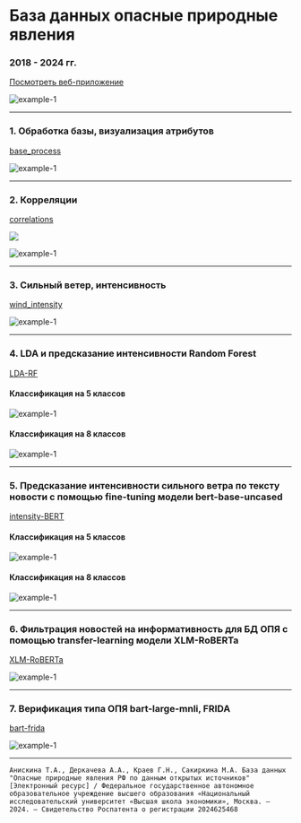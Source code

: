 # База данных опасные природные явления
### 2018 - 2024 гг.

[Посмотреть веб-приложение](https://adaptation-bsvgjwiovzn6sm3afuq5co.streamlit.app/)

![example-1](analysis/photo/altai.jpg)
__________________________________________________
### 1. Обработка базы, визуализация атрибутов
[base_process](analysis/base_process.ipynb)

![example-1](analysis/photo/Пропуски.png)
__________________________________________________
### 2. Корреляции
[correlations](analysis/correlations.ipynb)

![](analysis/photo/Корреляции.png)

![example-1](analysis/photo/Источник_контент.jpg)
__________________________________________________
### 3. Сильный ветер, интенсивность
[wind_intensity](analysis/wind_intensity.ipynb)

![example-1](analysis/photo/wind.jpg)
__________________________________________________
### 4. LDA и предсказание интенсивности Random Forest
[LDA-RF](analysis/LDA-RF.ipynb)

#### Классификация на 5 классов
![example-1](analysis/photo/RF-5.jpg)
#### Классификация на 8 классов
![example-1](analysis/photo/RF-8.jpg)
__________________________________________________
### 5. Предсказание интенсивности сильного ветра по тексту новости с помощью fine-tuning модели bert-base-uncased
[intensity-BERT](analysis/intensity-BERT.ipynb)

#### Классификация на 5 классов
![example-1](analysis/photo/bert-5.png)
#### Классификация на 8 классов
![example-1](analysis/photo/bert-8.png)
__________________________________________________
### 6. Фильтрация новостей на информативность для БД ОПЯ с помощью transfer-learning модели XLM-RoBERTa
[XLM-RoBERTa](analysis/XLM-RoBERTa.ipynb)

![example-1](analysis/photo/roberta.jpg)
__________________________________________________
### 7. Верификация типа ОПЯ bart-large-mnli, FRIDA
[bart-frida](analysis/bart-frida.ipynb)

![example-1](analysis/photo/frida.jpg)
_________________________________________________
`Анискина Т.А., Деркачева А.А., Краев Г.Н., Сакиркина М.А. База данных "Опасные природные явления РФ по данным открытых источников" [Электронный ресурс] / Федеральное государственное автономное образовательное учреждение высшего образования «Национальный исследовательский университет «Высшая школа экономики», Москва. — 2024. — Свидетельство Роспатента о регистрации 2024625468`

